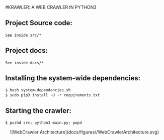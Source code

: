 #KRAWLER: A WEB CRAWLER IN PYTHON3

Project Source code:
---
	See inside src/*

Project docs:
---
	See inside docs/*

Installing the system-wide dependencies:
---
    $ bash system-dependencies.sh
    $ sudo pip3 install -U -r requirements.txt

Starting the crawler:
---
	$ pushd src; python3 main.py; popd

<center> ![WebCrawler Architecture](docs/figures//WebCrawlerArchitecture.svg) </center>
